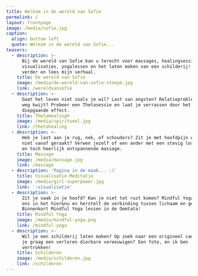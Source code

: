 ```yaml
---
title: Welkom in de wereld van Sofie
permalink: /
layout: frontpage
image: /media/sofie.jpg
caption:
  align: bottom left
  quote: Welkom in de wereld van Sofie...
teasers:
  - description: >-
      Bij de wereld van Sofie kan u terecht voor massages, healingsessies en
      visualisaties, yogalessen en het laten maken van een schilderij! Klik
      verder en lees mijn verhaal.
    title: De wereld van Sofie
    image: /media/de-wereld-van-sofie-stoepe.jpg
    link: /wereldvansofie
  - description: >-
      Gaat het leven niet zoals je wil? Last van angsten? Relatieproblemen? De
      weg kwijt? Probeer een Thetasessie en laat je verrassen door het
      diepgaande effect.
    title: ThetaHealing®
    image: /media/spiritueel.jpg
    link: /thetahealing
  - description: >-
      Heb je last aan je rug, nek, of schouders? Zit je met hoofdpijn waar je
      niet vanaf geraakt? Verwen jezelf of een ander met een stevig losmakende
      en toch heerlijk ontspannende massage.
    title: Massage
    image: /media/massage.jpg
    link: /massage
  - description: 'Pagina in de maak... :)'
    title: Visualisatie-Meditatie
    image: /media/girl-superpower.jpg
    link: ':visualisatie'
  - description: >-
      Zit je vaak in je hoofd? Kan je niet tot rust komen? Mindful Yoga brengt
      ons in het hier&nu en herstelt de verbinding tussen lichaam en geest.
      Binnenkort Mindful Yoga lessen in de Oemtata!
    title: Mindful Yoga
    image: /media/mindful-yoga.png
    link: /mindful-yoga
  - description: >-
      Wil je een schilderij laten maken? Op zoek naar een origineel cadeau? Wil
      je graag een verloren dierbare vereeuwigen? Een foto, en ik ben
      vertrokken!
    title: Schilderen
    image: /media/schilderen.jpg
    link: /schilderen
---
```


